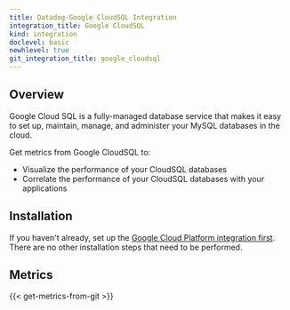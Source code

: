 ```yaml
---
title: Datadog-Google CloudSQL Integration
integration_title: Google CloudSQL
kind: integration
doclevel: basic
newhlevel: true
git_integration_title: google_cloudsql
---
```


## Overview
Google Cloud SQL is a fully-managed database service that makes it easy to set up, maintain, manage, and administer your MySQL databases in the cloud.

Get metrics from Google CloudSQL to:

* Visualize the performance of your CloudSQL databases
* Correlate the performance of your CloudSQL databases with your applications

## Installation

If you haven't already, set up the [Google Cloud Platform integration first](/integrations/google_cloud_platform). There are no other installation steps that need to be performed.

## Metrics

{{< get-metrics-from-git >}}